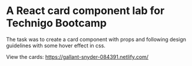# A React card component lab for Technigo Bootcamp

The task was to create a card component with props and following design guidelines with some hover effect in css.

View the cards: https://gallant-snyder-084391.netlify.com/



